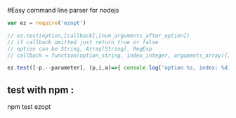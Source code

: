 #Easy command line parser for nodejs

```javascript
var ez = require('ezopt')

// ez.test(option,[callback],[num_arguments_after_option])
// if callback omitted just return true or false
// option can be String, Array[String], RegExp
// callback = function(option_string, index_integer, arguments_array){}

ez.test([-p,--parameter], (p,i,a)=>{ console.log('option %s, index: %d, argument:%s',p,i,a) }, 1)
```
## test with npm :

npm test ezopt
